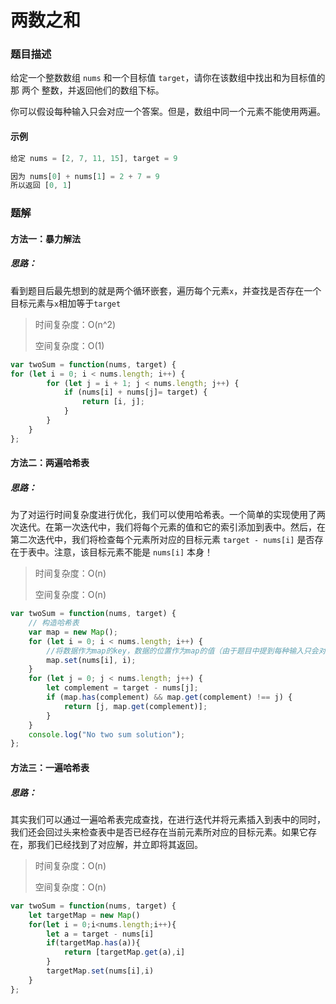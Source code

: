 # 两数之和

### 题目描述

给定一个整数数组 `nums` 和一个目标值 `target`，请你在该数组中找出和为目标值的那 两个 整数，并返回他们的数组下标。

你可以假设每种输入只会对应一个答案。但是，数组中同一个元素不能使用两遍。

#### 示例

```js
给定 nums = [2, 7, 11, 15], target = 9

因为 nums[0] + nums[1] = 2 + 7 = 9
所以返回 [0, 1]
```

### 题解

#### 方法一：暴力解法

##### 思路：

看到题目后最先想到的就是两个循环嵌套，遍历每个元素`x`，并查找是否存在一个目标元素与`x`相加等于`target`

> 时间复杂度：O(n^2)
> 
> 
> 空间复杂度：O(1)

```js
var twoSum = function(nums, target) {
for (let i = 0; i < nums.length; i++) {
        for (let j = i + 1; j < nums.length; j++) {
            if (nums[i] + nums[j]= target) {
                return [i, j];
            }
        }
    }
};
```

#### 方法二：两遍哈希表

##### 思路：

为了对运行时间复杂度进行优化，我们可以使用哈希表。一个简单的实现使用了两次迭代。在第一次迭代中，我们将每个元素的值和它的索引添加到表中。然后，在第二次迭代中，我们将检查每个元素所对应的目标元素 `target - nums[i]` 是否存在于表中。注意，该目标元素不能是 `nums[i]` 本身！

> 时间复杂度：O(n)
> 
> 
> 空间复杂度：O(n)

```js
var twoSum = function(nums, target) {
    // 构造哈希表
    var map = new Map();
    for (let i = 0; i < nums.length; i++) {
        //将数据作为map的key，数据的位置作为map的值（由于题目中提到每种输入只会对应一个答案，即数组中不存在重复的元素）
        map.set(nums[i], i);
    }
    for (let j = 0; j < nums.length; j++) {
        let complement = target - nums[j];
        if (map.has(complement) && map.get(complement) !== j) {
            return [j, map.get(complement)];
        }
    }
    console.log("No two sum solution");
};

```

#### 方法三：一遍哈希表

##### 思路：

其实我们可以通过一遍哈希表完成查找，在进行迭代并将元素插入到表中的同时，我们还会回过头来检查表中是否已经存在当前元素所对应的目标元素。如果它存在，那我们已经找到了对应解，并立即将其返回。

> 时间复杂度：O(n)
> 
> 
> 空间复杂度：O(n)

```js
var twoSum = function(nums, target) {
    let targetMap = new Map()
    for(let i = 0;i<nums.length;i++){
        let a = target - nums[i]
        if(targetMap.has(a)){
            return [targetMap.get(a),i]
        }
        targetMap.set(nums[i],i)
    }
};
```